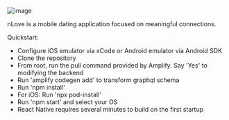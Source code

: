 ![image](https://github.com/z-shaffer/nLove/assets/68123195/7ce078b8-7281-4ea4-82b2-94ab1f890caf)

nLove is a mobile dating application focused on meaningful connections.

Quickstart:
- Configure iOS emulator via xCode or Android emulator via Android SDK
- Clone the repository
- From root, run the pull command provided by Amplify. Say 'Yes' to modifying the backend
- Run 'amplify codegen add' to transform graphql schema
- Run 'npm install'
- For iOS: Run 'npx pod-install'
- Run 'npm start' and select your OS
- React Native requires several minutes to build on the first startup
